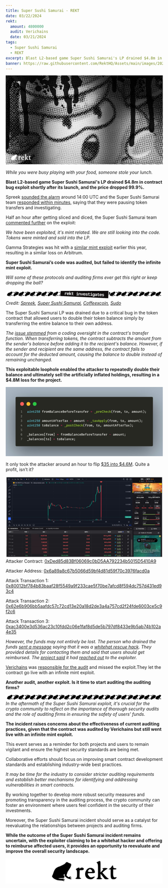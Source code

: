 ```yaml
---
title: Super Sushi Samurai - REKT
date: 03/22/2024
rekt:
  amount: 4800000
  audit: Verichains
  date: 03/21/2024
tags:
  - Super Sushi Samurai
  - REKT
excerpt: Blast L2-based game Super Sushi Samurai's LP drained $4.8m in contract bug exploit shortly after its launch, and the price dropped 99.9%.
banner: https://raw.githubusercontent.com/RektHQ/Assets/main/images/2023/01/sss2-header.png
---
```

![](https://raw.githubusercontent.com/RektHQ/Assets/main/images/2023/01/sss2-header.png)

_While you were busy playing with your food, someone stole your lunch._

  

**Blast L2-based game Super Sushi Samurai's LP drained $4.8m in contract bug exploit shortly after its launch, and the price dropped 99.9%.**

Spreek [sounded the alarm](https://twitter.com/spreekaway/status/1770828396332769507) around 14:00 UTC and the Super Sushi Samurai team [responded within minutes](https://twitter.com/SSS_HQ/status/1770829048211546368), saying that they were pausing token transfers and investigating.

  

Half an hour after getting sliced and diced, the Super Sushi Samurai team [commented further](https://twitter.com/SSS_HQ/status/1770836683426062397) on the exploit:

  

_We have been exploited, it's mint related. We are still looking into the code. Tokens were minted and sold into the LP._

  

Gamma Strategies was hit with a [similar mint exploit](https://rekt.news/gamma-strategies-rekt/) earlier this year, resulting in a similar loss on Arbitrum.  
  
**Super Sushi Samurai’s code was audited, but failed to identify the infinite mint exploit.**  
  
_Will some of these protocols and auditing firms ever get this right or keep dropping the ball?_

![](https://raw.githubusercontent.com/RektHQ/Assets/main/images/2021/09/rekt-investigates-linebreak.png)
_Credit: [Spreek](https://twitter.com/spreekaway/status/1770828396332769507), [Super Sushi Samurai](https://twitter.com/SSS_HQ/status/1770829048211546368), [Coffeexcoin](https://twitter.com/coffeexcoin/status/1770834359601217886), [Sudo](https://twitter.com/pcaversaccio/status/1770840376636481833)_

The Super Sushi Samurai LP was drained due to a critical bug in the token contract that allowed users to double their token balance simply by transferring the entire balance to their own address.

  

_The [issue stemmed](https://twitter.com/coffeexcoin/status/1770834359601217886) from a coding oversight in the contract's transfer function. When transferring tokens, the contract subtracts the amount from the sender's balance before adding it to the recipient's balance. However, if the sender and recipient are the same address, the contract fails to account for the deducted amount, causing the balance to double instead of remaining unchanged._

  

**This exploitable loophole enabled the attacker to repeatedly double their balance and ultimately sell the artificially inflated holdings, resulting in a $4.8M loss for the project.**

![](https://raw.githubusercontent.com/RektHQ/Assets/main/images/2023/01/sssmint-rekt.png)

It only took the attacker around an hour to flip [$35 into $4.6M](https://dexscreener.com/blast/0x92f32553cc465583d432846955198f0ddcbcafa1). Quite a profit, isn’t it?

![](https://raw.githubusercontent.com/RektHQ/Assets/main/images/2023/01/sss35to4-rekt.png)
Attacker Contract:
[0xDed85d83Bf06069c0bD5AA792234b5015D5410A9](https://blastscan.io/address/0xded85d83bf06069c0bd5aa792234b5015d5410a9)

  

Attacker Address: [0x6a89a8c67b5066d59bf4d81d59f70c3976facd0a](https://blastscan.io/address/0x6a89a8c67b5066d59bf4d81d59f70c3976facd0a)

  

Attack Transaction 1: [0x80012bf784b83baaf28f5549a9f233cae5f70be7afcd8f594dc757d431ed93c4](https://blastscan.io/tx/0xfa0b9e704296c1614c54f125e135f8b612b62c5c07f68a23a3179db738c027e4)

  

Attack Transaction 2: [0x62e6b906bb5aafdc57c72cd13e20a18d2de3a4a757cd2f24fde6003ce5c9f2c6](https://blastscan.io/tx/0x62e6b906bb5aafdc57c72cd13e20a18d2de3a4a757cd2f24fde6003ce5c9f2c6)

  

Attack Transaction 3: [0xac3400e3d536ac23c10fdd2c06e1faf8d5de5b797df8433e9b5ab74b102a4e35](https://blastscan.io/tx/0xac3400e3d536ac23c10fdd2c06e1faf8d5de5b797df8433e9b5ab74b102a4e35)

  

_However, the funds may not entirely be lost. The person who drained the funds [sent a message](https://blastscan.io/tx/0xda2ca81e2b89ce1ac5d1faeb331cd715af3902246d62195f7d9a95bd20e2abc1) saying that it was a [whitehat rescue hack](https://twitter.com/pcaversaccio/status/1770840376636481833). They provided details for contacting them and said that users should get reimbursed. The [project said](https://twitter.com/SSS_HQ/status/1770846767497564301) it had [reached out](https://blastscan.io/tx/0xfa0b9e704296c1614c54f125e135f8b612b62c5c07f68a23a3179db738c027e4) to the exploiter._

[Verichains](https://twitter.com/Verichains) was [responsible for the audit](https://docs.sss.game/quick-info/security) and missed the exploit.They let the contract go live with an infinite mint exploit.  
  
**Another audit, another exploit. Is it time to start auditing the auditing firms?**







![](https://raw.githubusercontent.com/RektHQ/Assets/main/images/2021/03/rekt-linebreak.png)
_In the aftermath of the Super Sushi Samurai exploit, it's crucial for the crypto community to reflect on the importance of thorough security audits and the role of auditing firms in ensuring the safety of users' funds._

  

**The incident raises concerns about the effectiveness of current auditing practices, given that the contract was audited by Verichains but still went live with an infinite mint exploit.**

  

This event serves as a reminder for both projects and users to remain vigilant and ensure the highest security standards are being met.

Collaborative efforts should focus on improving smart contract development standards and establishing industry-wide best practices.

_It may be time for the industry to consider stricter auditing requirements and establish better mechanisms for identifying and addressing vulnerabilities in smart contracts._

By working together to develop more robust security measures and promoting transparency in the auditing process, the crypto community can foster an environment where users feel confident in the security of their investments.

Moreover, the Super Sushi Samurai incident should serve as a catalyst for reevaluating the relationships between projects and auditing firms.

**While the outcome of the Super Sushi Samurai incident remains uncertain, with the exploiter claiming to be a whitehat hacker and offering to reimburse affected users, it provides an opportunity to reevaluate and improve the overall security landscape.**


![](https://raw.githubusercontent.com/RektHQ/Assets/main/images/2021/08/rekt-outline-conc.png)




